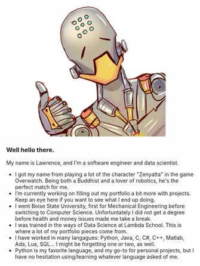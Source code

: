<p align="center">
  <img src="https://github.com/BuildABuddha/BuildABuddha/blob/master/thumbsup.png?raw=true" height="350px" width ="350px"/>
</p>

### Well hello there.

My name is Lawrence, and I'm a software engineer and data scientist.

- I got my name from playing a lot of the character "Zenyatta" in the game Overwatch. Being both a Buddhist and a lover of robotics, he's the perfect match for me. 
- I’m currently working on filling out my portfolio a bit more with projects. Keep an eye here if you want to see what I end up doing.
- I went Boise State University, first for Mechanical Engineering before switching to Computer Science. Unfortuntately I did not get a degree before health and money issues made me take a break. 
- I was trained in the ways of Data Science at Lambda School. This is where a lot of my portfolio pieces come from. 
- I have worked in many langagues: Python, Java, C, C#, C++, Matlab, Ada, Lua, SQL... I might be forgetting one or two, as well. 
- Python is my favorite language, and my go-to for personal projects, but I have no hesitation using/learning whatever language asked of me. 

<!--
**BuildABuddha/BuildABuddha** is a ✨ _special_ ✨ repository because its `README.md` (this file) appears on your GitHub profile.

Here are some ideas to get you started:

- 🔭 I’m currently working on ...
- 🌱 I’m currently learning ...
- 👯 I’m looking to collaborate on ...
- 🤔 I’m looking for help with ...
- 💬 Ask me about ...
- 📫 How to reach me: ...
- 😄 Pronouns: ...
- ⚡ Fun fact: ...
-->
